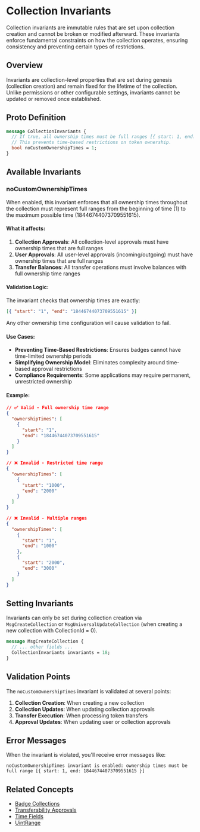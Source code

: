 # Collection Invariants

Collection invariants are immutable rules that are set upon collection creation and cannot be broken or modified afterward. These invariants enforce fundamental constraints on how the collection operates, ensuring consistency and preventing certain types of restrictions.

## Overview

Invariants are collection-level properties that are set during genesis (collection creation) and remain fixed for the lifetime of the collection. Unlike permissions or other configurable settings, invariants cannot be updated or removed once established.

## Proto Definition

```protobuf
message CollectionInvariants {
  // If true, all ownership times must be full ranges [{ start: 1, end: GoMaxUInt64 }].
  // This prevents time-based restrictions on token ownership.
  bool noCustomOwnershipTimes = 1;
}
```

## Available Invariants

### noCustomOwnershipTimes

When enabled, this invariant enforces that all ownership times throughout the collection must represent full ranges from the beginning of time (1) to the maximum possible time (18446744073709551615).

#### What it affects:

1. **Collection Approvals**: All collection-level approvals must have ownership times that are full ranges
2. **User Approvals**: All user-level approvals (incoming/outgoing) must have ownership times that are full ranges
3. **Transfer Balances**: All transfer operations must involve balances with full ownership time ranges

#### Validation Logic:

The invariant checks that ownership times are exactly:

```json
[{ "start": "1", "end": "18446744073709551615" }]
```

Any other ownership time configuration will cause validation to fail.

#### Use Cases:

-   **Preventing Time-Based Restrictions**: Ensures badges cannot have time-limited ownership periods
-   **Simplifying Ownership Model**: Eliminates complexity around time-based approval restrictions
-   **Compliance Requirements**: Some applications may require permanent, unrestricted ownership

#### Example:

```json
// ✅ Valid - Full ownership time range
{
  "ownershipTimes": [
    {
      "start": "1",
      "end": "18446744073709551615"
    }
  ]
}

// ❌ Invalid - Restricted time range
{
  "ownershipTimes": [
    {
      "start": "1000",
      "end": "2000"
    }
  ]
}

// ❌ Invalid - Multiple ranges
{
  "ownershipTimes": [
    {
      "start": "1",
      "end": "1000"
    },
    {
      "start": "2000",
      "end": "3000"
    }
  ]
}
```

## Setting Invariants

Invariants can only be set during collection creation via `MsgCreateCollection` or `MsgUniversalUpdateCollection` (when creating a new collection with CollectionId = 0).

```protobuf
message MsgCreateCollection {
  // ... other fields ...
  CollectionInvariants invariants = 18;
}
```

## Validation Points

The `noCustomOwnershipTimes` invariant is validated at several points:

1. **Collection Creation**: When creating a new collection
2. **Collection Updates**: When updating collection approvals
3. **Transfer Execution**: When processing token transfers
4. **Approval Updates**: When updating user or collection approvals

## Error Messages

When the invariant is violated, you'll receive error messages like:

```
noCustomOwnershipTimes invariant is enabled: ownership times must be full range [{ start: 1, end: 18446744073709551615 }]
```

## Related Concepts

-   [Badge Collections](./badge-collections.md)
-   [Transferability Approvals](./transferability-approvals.md)
-   [Time Fields](./time-fields.md)
-   [UintRange](./uintrange.md)
